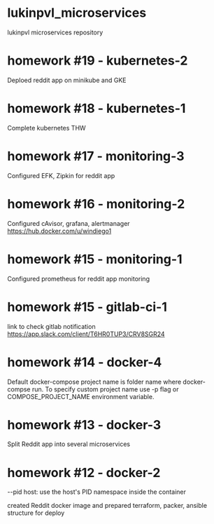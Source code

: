 # lukinpvl_microservices
lukinpvl microservices repository

# homework #19 - kubernetes-2
Deploed reddit app on minikube and GKE

# homework #18 - kubernetes-1
Complete kubernetes THW

# homework #17 - monitoring-3
Configured EFK, Zipkin for reddit app

# homework #16 - monitoring-2
Configured cAvisor, grafana, alertmanager
https://hub.docker.com/u/windiego1

# homework #15 - monitoring-1
Configured prometheus for reddit app monitoring

# homework #15 - gitlab-ci-1
link to check gitlab notification https://app.slack.com/client/T6HR0TUP3/CRV8SGR24

# homework #14 - docker-4
Default docker-compose project name is folder name where docker-compse run.
To specify custom project name use -p flag or COMPOSE_PROJECT_NAME environment variable.

# homework #13 - docker-3
Split Reddit app into several microservices

# homework #12 - docker-2
--pid host: use the host's PID namespace inside the container

 created Reddit docker image and prepared terraform, packer, ansible structure for deploy
